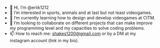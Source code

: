 - 👋 Hi, I’m @eriik1212
- 👀 I’m interested in sports, animals and at last but not least videogames.
- 🌱 I’m currently learning how to design and develop videogames at CITM.
- 💞️ I’m looking to collaborate on different projects that can make improve my programming level and my capacities to solve coding problems.
- 📫 How to reach me: shakes1200@gmail.com or by a DM at my instagram account (link in my bio).

<!---
eriik1212/eriik1212 is a ✨ special ✨ repository because its `README.md` (this file) appears on your GitHub profile.
You can click the Preview link to take a look at your changes.
--->
